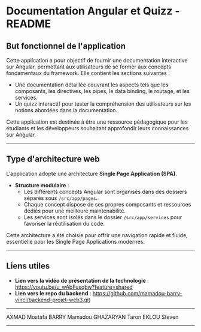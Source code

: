 
# Documentation Angular et Quizz - README

## **But fonctionnel de l'application**
Cette application a pour objectif de fournir une documentation interactive sur Angular, permettant aux utilisateurs de se former aux concepts fondamentaux du framework. Elle contient les sections suivantes :
- Une documentation détaillée couvrant les aspects tels que les composants, les directives, les pipes, le data binding, le routage, et les services.
- Un quizz interactif pour tester la compréhension des utilisateurs sur les notions abordées dans la documentation.

Cette application est destinée à être une ressource pédagogique pour les étudiants et les développeurs souhaitant approfondir leurs connaissances sur Angular.

---

## **Type d'architecture web**
L'application adopte une architecture **Single Page Application (SPA)**.
- **Structure modulaire** : 
  - Les différents concepts Angular sont organisés dans des dossiers séparés sous `/src/app/pages`.
  - Chaque concept dispose de ses propres composants et ressources dédiés pour une meilleure maintenabilité.
  - Les services sont isolés dans le dossier `/src/app/services` pour favoriser la réutilisation du code.

Cette architecture a été choisie pour offrir une navigation rapide et fluide, essentielle pour les Single Page Applications modernes.

---

## **Liens utiles**
- **Lien vers la vidéo de présentation de la technologie** : https://youtu.be/u_wAbFusqbw?feature=shared
- **Lien vers le repo du backend** : https://github.com/mamadou-barry-vinci/backend-projet-web3.git 

---

AXMAD Mostafa
BARRY Mamadou
GHAZARYAN Taron
EKLOU Steven

---
